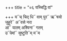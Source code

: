 +++
title = "०६ यच्चिद्धि वां"

+++
य᳓च् चिद् धि᳓ वाम् पुर᳓ ऋ᳓षयो  
जुहूरे᳓ अ᳓वसे नरा  
आ᳓ यातम् अश्विना᳓ गतम्  
उ᳓पेमां᳓ सुष्टुति᳓म् म᳓म